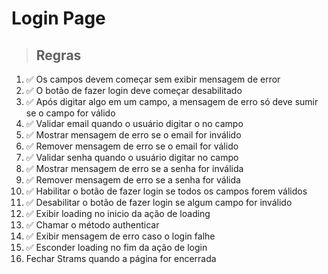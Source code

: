 # Login Page

> ## Regras

1. ✅ Os campos devem começar sem exibir mensagem de error
2. ✅ O botão de fazer login deve começar desabilitado
3. ✅ Após digitar algo em um campo, a mensagem de erro só deve sumir se o campo for válido
4. ✅ Validar email quando o usuário digitar o no campo
5. ✅ Mostrar mensagem de erro se o email for inválido
6. ✅ Remover mensagem de erro se o email for válido
7. ✅ Validar senha quando o usuário digitar no campo
8. ✅ Mostrar mensagem de erro se a senha for inválida
9. ✅ Remover mensagem de erro se a senha for válida
10. ✅ Habilitar o botão de fazer login se todos os campos forem válidos
11. ✅ Desabilitar o botão de fazer login se algum campo for inválido
12. ✅ Exibir loading no inicio da ação de loading
13. ✅ Chamar o método authenticar
14. ✅ Exibir mensagem de erro caso o login falhe
15. ✅ Esconder loading no fim da ação de login
16. Fechar Strams quando a página for  encerrada
